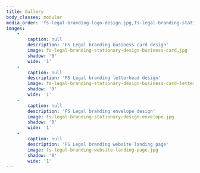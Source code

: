 ```yaml
---
title: Gallery
body_classes: modular
media_order: 'fs-legal-branding-logo-design.jpg,fs-legal-branding-stationary-design-business-card.jpg,fs-legal-branding-stationary-design-business-card-letterhead-2.jpg,fs-legal-branding-stationary-design-envelope.jpg,fs-legal-branding-website-landing-page.jpg'
images:
    -
        caption: null
        description: 'FS Legal branding business card design'
        image: fs-legal-branding-stationary-design-business-card.jpg
        shadow: '0'
        wide: '1'
    -
        caption: null
        description: 'FS Legal branding letterhead design'
        image: fs-legal-branding-stationary-design-business-card-letterhead-2.jpg
        shadow: '0'
        wide: '1'
    -
        caption: null
        description: 'FS Legal branding envelope design'
        image: fs-legal-branding-stationary-design-envelope.jpg
        shadow: '0'
        wide: '1'
    -
        caption: null
        description: 'FS Legal branding website landing page'
        image: fs-legal-branding-website-landing-page.jpg
        shadow: '0'
        wide: '1'
---
```


